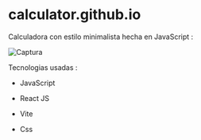# calculator.github.io
Calculadora con estilo minimalista hecha en JavaScript : 

![Captura](https://github.com/EmanuelIniguez/calculator.github.io/assets/84642858/a2cae303-810a-4c17-b706-b06c15ea6d7b) 

Tecnologias usadas : 
- JavaScript

- React JS

- Vite

- Css
